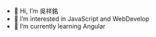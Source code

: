 - 👋 Hi, I’m 吳祥銘
- 👀 I’m interested in JavaScript and WebDevelop 
- 🌱 I’m currently learning Angular

<!---
310038/310038 is a ✨ special ✨ repository because its `README.md` (this file) appears on your GitHub profile.
You can click the Preview link to take a look at your changes.
--->
